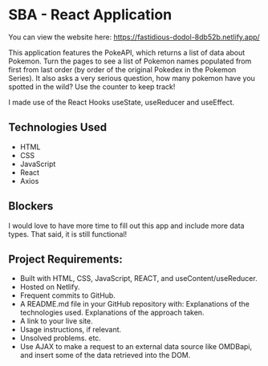 # SBA - React Application
You can view the website here: https://fastidious-dodol-8db52b.netlify.app/ 

This application features the PokeAPI, which returns a list of data about Pokemon. Turn the pages to see a list of Pokemon names populated from first from last order (by order of the original Pokedex in the Pokemon Series). It also asks a very serious question, how many pokemon have you spotted in the wild? Use the counter to keep track!

I made use of the React Hooks useState, useReducer and useEffect.

## Technologies Used
- HTML
- CSS 
- JavaScript 
- React
- Axios

## Blockers
I would love to have more time to fill out this app and include more data types. That said, it is still functional!


## Project Requirements:

- Built with HTML, CSS, JavaScript, REACT, and useContent/useReducer.
- Hosted on Netlify.
- Frequent commits to GitHub.
- A README.md file in your GitHub repository with:
Explanations of the technologies used.
Explanations of the approach taken.
- A link to your live site.
- Usage instructions, if relevant.
- Unsolved problems.
etc.
- Use AJAX to make a request to an external data source like OMDBapi, and insert some of the data retrieved into the DOM.



